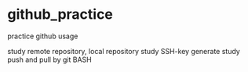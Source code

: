 # github_practice
practice github usage

study remote repository, local repository
study SSH-key generate
study push and pull by git BASH
